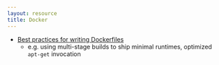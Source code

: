 ```yaml
---
layout: resource
title: Docker
---
```


- [Best practices for writing Dockerfiles](https://docs.docker.com/develop/develop-images/dockerfile_best-practices/)
  - e.g. using multi-stage builds to ship minimal runtimes, optimized
    `apt-get` invocation
